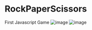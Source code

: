 # RockPaperScissors
First Javascript Game
![image](https://user-images.githubusercontent.com/110210132/216191833-e30bf325-2f95-48a0-94a0-1c22f532aacf.png)
![image](https://user-images.githubusercontent.com/110210132/216191792-1fc0fe6a-fa4c-4ef7-bcde-750f3f64f209.png)

